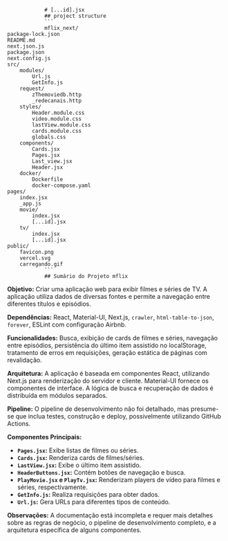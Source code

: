 
                # [...id].jsx                
                ## project structure
                ```                    
                mflix_next/
    package-lock.json
    README.md
    next.json.js
    package.json
    next.config.js
    src/
        modules/
            Url.js
            GetInfo.js
        request/
            zThemoviedb.http
            _redecanais.http
        styles/
            Header.module.css
            video.module.css
            lastView.module.css
            cards.module.css
            globals.css
        components/
            Cards.jsx
            Pages.jsx
            Last_view.jsx
            Header.jsx
        docker/
            Dockerfile
            docker-compose.yaml
    pages/
        index.jsx
        _app.js
        movie/
            index.jsx
            [...id].jsx
        tv/
            index.jsx
            [...id].jsx
    public/
        favicon.png
        vercel.svg
        carregando.gif                
                ```
                ## Sumário do Projeto mflix

**Objetivo:** Criar uma aplicação web para exibir filmes e séries de TV.  A aplicação utiliza dados de diversas fontes e permite a navegação entre diferentes títulos e episódios.

**Dependências:** React, Material-UI, Next.js, `crawler`, `html-table-to-json`, `forever`, ESLint com configuração Airbnb.

**Funcionalidades:** Busca, exibição de cards de filmes e séries, navegação entre episódios, persistência do último item assistido no localStorage, tratamento de erros em requisições,  geração estática de páginas com revalidação.

**Arquitetura:** A aplicação é baseada em componentes React, utilizando Next.js para renderização do servidor e cliente. Material-UI fornece os componentes de interface.  A lógica de busca e recuperação de dados é distribuída em módulos separados.

**Pipeline:** O pipeline de desenvolvimento não foi detalhado, mas presume-se que inclua testes, construção e deploy, possivelmente utilizando GitHub Actions.


**Componentes Principais:**

* **`Pages.jsx`:**  Exibe listas de filmes ou séries.
* **`Cards.jsx`:**  Renderiza cards de filmes/séries.
* **`LastView.jsx`:**  Exibe o último item assistido.
* **`HeaderButtons.jsx`:**  Contém botões de navegação e busca.
* **`PlayMovie.jsx` e `PlayTv.jsx`:**  Renderizam players de vídeo para filmes e séries, respectivamente.
* **`GetInfo.js`:**  Realiza requisições para obter dados.
* **`Url.js`:** Gera URLs para diferentes tipos de conteúdo.


**Observações:**  A documentação está incompleta e requer mais detalhes sobre as regras de negócio, o pipeline de desenvolvimento completo, e a arquitetura específica de alguns componentes.
                
                